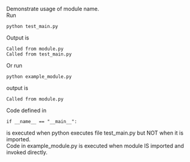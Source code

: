 Demonstrate usage of module name.  
Run 
```
python test_main.py
```
Output is
```
Called from module.py
Called from test_main.py
```
Or run
```
python example_module.py
```
output is
```
Called from module.py
```
Code defined in 
```
if __name__ == "__main__":
```
is executed when python executes file test_main.py but NOT when it is imported.  
Code in example_module.py is executed when module IS imported and invoked directly.
